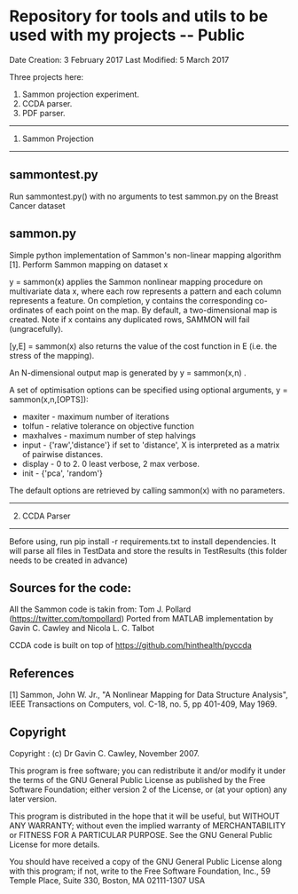 Repository for tools and utils to be used with my projects -- Public 
==================================================================
Date Creation: 3 February 2017
Last Modified: 5 March 2017

Three projects here:
1. Sammon projection experiment.
2. CCDA parser.
3. PDF parser.


__________________________________________________________________
1. Sammon Projection
__________________________________________________________________

sammontest.py
-------------
Run sammontest.py() with no arguments to test sammon.py
on the Breast Cancer  dataset

sammon.py
---------
Simple python implementation of Sammon's non-linear mapping 
algorithm [1]. Perform Sammon mapping on dataset x

y = sammon(x) applies the Sammon nonlinear mapping procedure on
multivariate data x, where each row represents a pattern and each column
represents a feature.  On completion, y contains the corresponding
co-ordinates of each point on the map.  By default, a two-dimensional
map is created.  Note if x contains any duplicated rows, SAMMON will
fail (ungracefully). 

[y,E] = sammon(x) also returns the value of the cost function in E (i.e.
the stress of the mapping).

An N-dimensional output map is generated by y = sammon(x,n) .

A set of optimisation options can be specified using optional
arguments, y = sammon(x,n,[OPTS]):

* maxiter        - maximum number of iterations
* tolfun         - relative tolerance on objective function
* maxhalves      - maximum number of step halvings
* input          - {'raw','distance'} if set to 'distance', X is interpreted as a matrix of pairwise distances.
* display        - 0 to 2. 0 least verbose, 2 max verbose.
* init           - {'pca', 'random'}

The default options are retrieved by calling sammon(x) with no
parameters.

__________________________________________________________________
2. CCDA Parser
__________________________________________________________________

Before using, run pip install -r requirements.txt to install dependencies.
It will parse all files in TestData and store the results in TestResults (this folder needs to be created in advance)





Sources for the code:
--------------------------------------------------
All the Sammon code is takin from: 
Tom J. Pollard (https://twitter.com/tompollard)
Ported from MATLAB implementation by 
  Gavin C. Cawley and Nicola L. C. Talbot

CCDA code is built on top of https://github.com/hinthealth/pyccda

References
----------
[1] Sammon, John W. Jr., "A Nonlinear Mapping for Data
    Structure Analysis", IEEE Transactions on Computers,
    vol. C-18, no. 5, pp 401-409, May 1969.

Copyright
---------
Copyright   : (c) Dr Gavin C. Cawley, November 2007.

This program is free software; you can redistribute it and/or modify
it under the terms of the GNU General Public License as published by
the Free Software Foundation; either version 2 of the License, or
(at your option) any later version.

This program is distributed in the hope that it will be useful,
but WITHOUT ANY WARRANTY; without even the implied warranty of
MERCHANTABILITY or FITNESS FOR A PARTICULAR PURPOSE.  See the
GNU General Public License for more details.

You should have received a copy of the GNU General Public License
along with this program; if not, write to the Free Software
Foundation, Inc., 59 Temple Place, Suite 330, Boston, MA 02111-1307 USA
